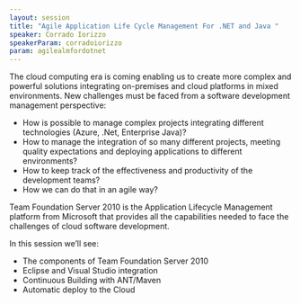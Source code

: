 ```yaml
---
layout: session
title: "Agile Application Life Cycle Management For .NET and Java "
speaker: Corrado Iorizzo
speakerParam: corradoiorizzo
param: agilealmfordotnet
---
```


The cloud computing era is coming enabling us to create more complex and powerful solutions integrating on-premises
and cloud platforms in mixed environments.
New challenges must be faced from a software development management perspective:
* How is possible to manage complex projects integrating different technologies (Azure, .Net, Enterprise Java)?
* How to manage the integration of so many different projects, meeting quality expectations and deploying applications to different environments?
* How to keep track of the effectiveness and productivity of the development teams?
* How we can do that in an agile way?

Team Foundation Server 2010 is the Application Lifecycle Management platform from Microsoft that provides
all the capabilities needed to face the challenges of cloud software development.

In this session we’ll see:
* The components of Team Foundation Server 2010
* Eclipse and Visual Studio integration
* Continuous Building with ANT/Maven
* Automatic deploy to the Cloud